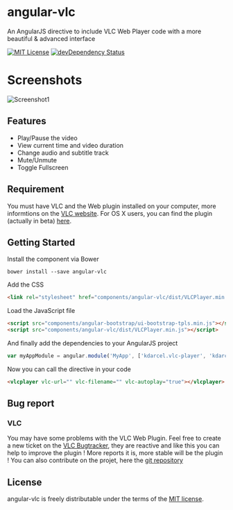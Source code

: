angular-vlc
===========

An AngularJS directive to include VLC Web Player code with a more beautiful &amp; advanced interface

[![MIT License](http://img.shields.io/badge/license-MIT-blue.svg?style=flat)](http://opensource.org/licenses/MIT)
[![devDependency Status](https://david-dm.org/tuxity/angular-vlc/dev-status.svg)](https://david-dm.org/tuxity/angular-vlc#info=devDependencies)


# Screenshots

![Screenshot1](http://i.imgur.com/SgMX8YU.png "angular-vlc video player")


## Features

* Play/Pause the video
* View current time and video duration
* Change audio and subtitle track
* Mute/Unmute
* Toggle Fullscreen


## Requirement

You must have VLC and the Web plugin installed on your computer, more informtions on the [VLC website](http://www.videolan.org/).
For OS X users, you can find the plugin (actually in beta) [here](https://www.dropbox.com/s/c0zubsrnmiklk51/VLC-webplugin-3.0.0-b4.dmg?dl=0).


## Getting Started

Install the component via Bower

```shell
bower install --save angular-vlc
```

Add the CSS
```html
<link rel="stylesheet" href="components/angular-vlc/dist/VLCPlayer.min.css">
```

Load the JavaScript file
```html
<script src="components/angular-bootstrap/ui-bootstrap-tpls.min.js"></script>
<script src="components/angular-vlc/dist/VLCPlayer.min.js"></script>
```

And finally add the dependencies to your AngularJS project
```javascript
var myAppModule = angular.module('MyApp', ['kdarcel.vlc-player', 'kdarcel.vlc-player.tpl']);
```

Now you can call the directive in your code
```html
<vlcplayer vlc-url="" vlc-filename="" vlc-autoplay="true"></vlcplayer>
```


## Bug report

### VLC

You may have some problems with the VLC Web Plugin. Feel free to create a new ticket on the [VLC Bugtracker](https://trac.videolan.org/vlc/), they are reactive and like this you can help to improve the plugin ! More reports it is, more stable will be the plugin !
You can also contribute on the projet, here the [git repository](https://git.videolan.org/?p=npapi-vlc.git;a=summary)


## License

angular-vlc is freely distributable under the terms of the [MIT license](http://opensource.org/licenses/MIT).
